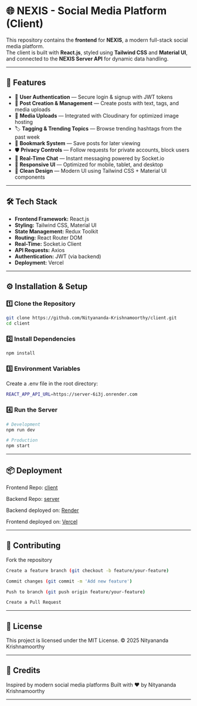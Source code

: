 # 🌐 NEXIS - Social Media Platform (Client)

This repository contains the **frontend** for **NEXIS**, a modern full-stack social media platform.  
The client is built with **React.js**, styled using **Tailwind CSS** and **Material UI**, and connected to the **NEXIS Server API** for dynamic data handling.

---

## 🚀 Features

- 🔐 **User Authentication** — Secure login & signup with JWT tokens  
- 📝 **Post Creation & Management** — Create posts with text, tags, and media uploads  
- 📸 **Media Uploads** — Integrated with Cloudinary for optimized image hosting  
- 🏷 **Tagging & Trending Topics** — Browse trending hashtags from the past week  
- 📌 **Bookmark System** — Save posts for later viewing  
- 🛡 **Privacy Controls** — Follow requests for private accounts, block users  
- 📩 **Real-Time Chat** — Instant messaging powered by Socket.io  
- 📱 **Responsive UI** — Optimized for mobile, tablet, and desktop  
- 🎨 **Clean Design** — Modern UI using Tailwind CSS + Material UI components  

---

## 🛠 Tech Stack

- **Frontend Framework:** React.js  
- **Styling:** Tailwind CSS, Material UI  
- **State Management:** Redux Toolkit  
- **Routing:** React Router DOM  
- **Real-Time:** Socket.io Client  
- **API Requests:** Axios  
- **Authentication:** JWT (via backend)  
- **Deployment:** Vercel  

---

## ⚙️ Installation & Setup

### 1️⃣ Clone the Repository
```bash
git clone https://github.com/Nityananda-Krishnamoorthy/client.git
cd client
```

### 2️⃣ Install Dependencies
```bash
npm install
```
### 3️⃣ Environment Variables
Create a .env file in the root directory:
```bash
REACT_APP_API_URL=https://server-6i3j.onrender.com
```

### 4️⃣ Run the Server
```bash
# Development
npm run dev

# Production
npm start
```

---

## 📦 Deployment

Frontend Repo: [client](https://github.com/Nityananda-Krishnamoorthy/client.git)

Backend Repo: [server](https://github.com/Nityananda-Krishnamoorthy/server.git)

Backend deployed on: [Render](https://server-6i3j.onrender.com)

Frontend deployed on: [Vercel](https://client-beige-ten-94.vercel.app/)

---

## 🤝 Contributing

Fork the repository
```bash
Create a feature branch (git checkout -b feature/your-feature)

Commit changes (git commit -m 'Add new feature')

Push to branch (git push origin feature/your-feature)

Create a Pull Request
```

---

## 📜 License

This project is licensed under the MIT License.
© 2025 Nityananda Krishnamoorthy

---

## 🙌 Credits

Inspired by modern social media platforms
Built with ❤️ by Nityananda Krishnamoorthy

---




